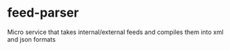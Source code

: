 # feed-parser
Micro service that takes internal/external feeds and compiles them into xml and json formats
